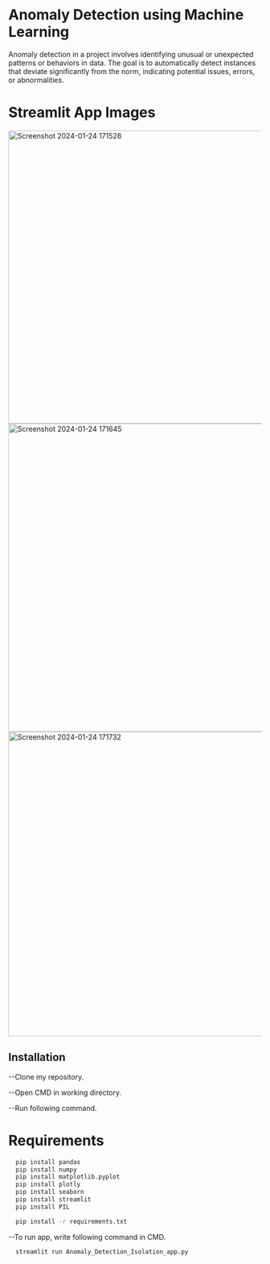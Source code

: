 
# Anomaly Detection using Machine Learning
Anomaly detection in a project involves identifying unusual or unexpected patterns or behaviors in data. The goal is to automatically detect instances that deviate significantly from the norm, indicating potential issues, errors, or abnormalities.

# Streamlit App Images

<img width="582" alt="Screenshot 2024-01-24 171528" src="https://github.com/sanjayravichander/Anomaly-Detection/assets/86998084/2e8065ef-cc56-4d58-b70c-1ce1076f0a4d">


<img width="612" alt="Screenshot 2024-01-24 171645" src="https://github.com/sanjayravichander/Anomaly-Detection/assets/86998084/231f32f4-2a51-471a-9433-2cedd91dfeb9">


<img width="605" alt="Screenshot 2024-01-24 171732" src="https://github.com/sanjayravichander/Anomaly-Detection/assets/86998084/764c80c0-48f1-44e0-921b-227fce16c246">

## Installation

--Clone my repository.

--Open CMD in working directory.

--Run following command.

# Requirements
```bash
  pip install pandas
  pip install numpy
  pip install matplotlib.pyplot
  pip install plotly
  pip install seaborn
  pip install streamlit
  pip install PIL
```

```bash
  pip install -r requirements.txt
```

--To run app, write following command in CMD.

```bash
  streamlit run Anomaly_Detection_Isolation_app.py
```
